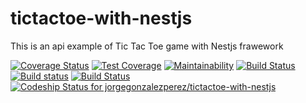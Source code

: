 # tictactoe-with-nestjs

This is an api example of Tic Tac Toe game with Nestjs frawework

[![Coverage Status](https://coveralls.io/repos/github/jorgegonzalezperez/tictactoe-with-nestjs/badge.svg?branch=develop)](https://coveralls.io/github/jorgegonzalezperez/tictactoe-with-nestjs?branch=develop)
[![Test Coverage](https://api.codeclimate.com/v1/badges/a85a334daa6eae57f99e/test_coverage)](https://codeclimate.com/github/jorgegonzalezperez/tictactoe-with-nestjs/test_coverage)
[![Maintainability](https://api.codeclimate.com/v1/badges/a85a334daa6eae57f99e/maintainability)](https://codeclimate.com/github/jorgegonzalezperez/tictactoe-with-nestjs/maintainability)
[![Build Status](https://travis-ci.org/jorgegonzalezperez/tictactoe-with-nestjs.svg?branch=develop)](https://travis-ci.org/jorgegonzalezperez/tictactoe-with-nestjs)
[![Build status](https://ci.appveyor.com/api/projects/status/20gbiajltqy6nyd4/branch/develop?svg=true)](https://ci.appveyor.com/project/jorgegonzalezperez/tictactoe-with-nestjs/branch/develop)
[![Build Status](https://circleci.com/gh/jorgegonzalezperez/tictactoe-with-nestjs.svg?style=shield&circle-token=73fa9aaf7851c584ab31045fa108b038c621b822)](https://circleci.com/gh/jorgegonzalezperez/tictactoe-with-nestjs)
[ ![Codeship Status for jorgegonzalezperez/tictactoe-with-nestjs](https://app.codeship.com/projects/861f29e0-0f3a-0136-0492-1288c351e72f/status?branch=develop)](https://app.codeship.com/projects/282469)